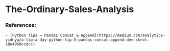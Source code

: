 # The-Ordinary-Sales-Analysis

### References:

    - [Python Tips — Pandas Concat & Append](https://medium.com/analytics-vidhya/a-tip-a-day-python-tip-5-pandas-concat-append-dev-skrol-18e4950cc8cc)

